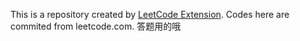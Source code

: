 This is a repository created by [LeetCode Extension](https://chrome.google.com/webstore/detail/leetcode-extension/eomonjnamkjeclchgkdchpabkllmbofp). Codes here are commited from leetcode.com.
答题用的哦

